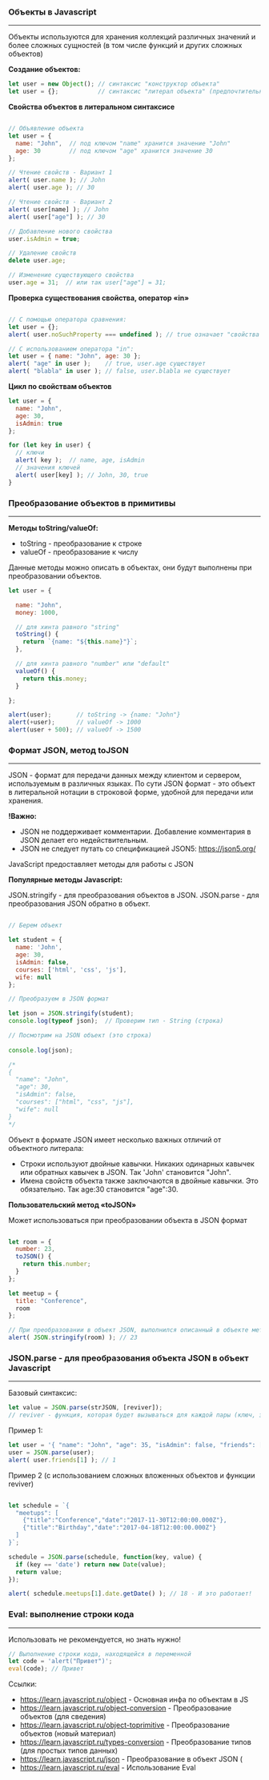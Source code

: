 ### Объекты в Javascript 
<hr>

Объекты используются для хранения коллекций различных значений и более сложных сущностей 
(в том числе функций и других сложных объектов)

__Создание объектов:__

```javascript 
let user = new Object(); // синтаксис "конструктор объекта" 
let user = {};           // синтаксис "литерал объекта" (предпочтительный способ) 
```

__Свойства объектов в литеральном синтаксисе__

```javascript 

// Объявление объекта 
let user = {
  name: "John",  // под ключом "name" хранится значение "John"
  age: 30        // под ключом "age" хранится значение 30
};

// Чтение свойств - Вариант 1 
alert( user.name ); // John
alert( user.age ); // 30

// Чтение свойств - Вариант 2 
alert( user[name] ); // John
alert( user["age"] ); // 30 

// Добавление нового свойства
user.isAdmin = true; 

// Удаление свойств 
delete user.age;

// Изменение существующего свойства 
user.age = 31;  // или так user["age"] = 31; 

```

__Проверка существования свойства, оператор «in»__

```javascript 

// C помощью оператора сравнения: 
let user = {}; 
alert( user.noSuchProperty === undefined ); // true означает "свойства нет"

// С использованием оператора "in": 
let user = { name: "John", age: 30 }; 
alert( "age" in user );    // true, user.age существует
alert( "blabla" in user ); // false, user.blabla не существует

```

__Цикл по свойствам объектов__

```javascript 
let user = {
  name: "John",
  age: 30,
  isAdmin: true
};

for (let key in user) {
  // ключи
  alert( key );  // name, age, isAdmin
  // значения ключей
  alert( user[key] ); // John, 30, true
}
```

### Преобразование объектов в примитивы 
<hr>

__Методы toString/valueOf:__

- toString - преобразование к строке 
- valueOf  - преобразование к числу 

Данные методы можно описать в объектах, они будут выполнены при преобразовании объектов. 

```javascript
let user = {

  name: "John",
  money: 1000,

  // для хинта равного "string"
  toString() {
    return `{name: "${this.name}"}`;
  },

  // для хинта равного "number" или "default"
  valueOf() {
    return this.money;
  }

};

alert(user);       // toString -> {name: "John"}
alert(+user);      // valueOf -> 1000
alert(user + 500); // valueOf -> 1500 
```

### Формат JSON, метод toJSON  
<hr>

JSON - формат для передачи данных между клиентом и сервером, используемым в различных языках. 
По сути JSON формат - это объект в литеральной нотации в строковой форме, удобной для передачи или хранения.

__!Важно:__

- JSON не поддерживает комментарии. Добавление комментария в JSON делает его недействительным.
- JSON не следует путать со спецификацией JSON5: https://json5.org/  

JavaScript предоставляет методы для работы с JSON 

__Популярные методы Javascript:__

JSON.stringify - для преобразования объектов в JSON.
JSON.parse     - для преобразования JSON обратно в объект.

```javascript 

// Берем объект 

let student = {
  name: 'John',
  age: 30,
  isAdmin: false,
  courses: ['html', 'css', 'js'],
  wife: null
};

// Преобразуем в JSON формат

let json = JSON.stringify(student);   
console.log(typeof json);  // Проверим тип - String (строка) 

// Посмотрим на JSON объект (это строка) 
 
console.log(json); 

/* 
{
  "name": "John",
  "age": 30,
  "isAdmin": false,
  "courses": ["html", "css", "js"],
  "wife": null
}
*/ 
```

Объект в формате JSON имеет несколько важных отличий от объектного литерала:

- Строки используют двойные кавычки. Никаких одинарных кавычек или обратных кавычек в JSON. Так 'John' становится "John".
- Имена свойств объекта также заключаются в двойные кавычки. Это обязательно. Так age:30 становится "age":30.

__Пользовательский метод «toJSON»__

Может использоваться при преобразовании объекта в JSON формат

```javascript 

let room = {
  number: 23,
  toJSON() {
    return this.number;
  }
};

let meetup = {
  title: "Conference",
  room
};

// При преобразовании в объект JSON, выполнился описанный в объекте метод toJSON() 
alert( JSON.stringify(room) ); // 23
```


### JSON.parse - для преобразования объекта JSON в объект Javascript 
<hr> 

Базовый синтаксиc: 

```javascript  
let value = JSON.parse(strJSON, [reviver]); 
// reviver - функция, которая будет вызываться для каждой пары (ключ, значение) и может преобразовывать значение. 
```

Пример 1: 

```javascript
let user = '{ "name": "John", "age": 35, "isAdmin": false, "friends": [0,1,2,3] }';
user = JSON.parse(user);
alert( user.friends[1] ); // 1
```

Пример 2 (с использованием сложных вложенных объектов и функции reviver) 

```javascript

let schedule = `{
  "meetups": [
    {"title":"Conference","date":"2017-11-30T12:00:00.000Z"},
    {"title":"Birthday","date":"2017-04-18T12:00:00.000Z"}
  ]
}`;

schedule = JSON.parse(schedule, function(key, value) {
  if (key == 'date') return new Date(value);
  return value;
});

alert( schedule.meetups[1].date.getDate() ); // 18 - И это работает! 

```

### Eval: выполнение строки кода 
<hr>

Использовать не рекомендуется, но знать нужно! 

```javascript 
// Выполнение строки кода, находящейся в переменной 
let code = 'alert("Привет")';
eval(code); // Привет 
```

Ссылки: 

- https://learn.javascript.ru/object - Основная инфа по объектам в JS 
- https://learn.javascript.ru/object-conversion - Преобразование объектов (для сведения) 
- https://learn.javascript.ru/object-toprimitive - Преобразование объектов (новый материал) 
- https://learn.javascript.ru/types-conversion - Преобразование типов (для простых типов данных) 
- https://learn.javascript.ru/json - Преобразование в объект JSON (
- https://learn.javascript.ru/eval - Использование Eval 


